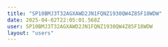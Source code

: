 ```yaml
---
title: "SP10BMJ3T32AGXAWD2JN1FQNZ1930QW4Z85F18WDW"
date: 2025-04-02T22:05:01.568Z
user: SP10BMJ3T32AGXAWD2JN1FQNZ1930QW4Z85F18WDW
layout: "users"
---
```

    